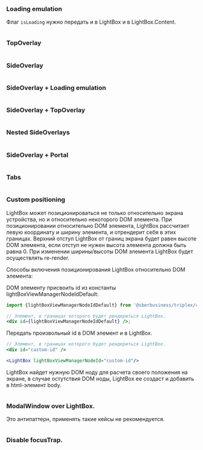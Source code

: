 ```jsx {"file": "./examples/LightBox_0_default.jsx"}
```

### Loading emulation

Флаг `isLoading` нужно передать и в LightBox и в LightBox.Content.

```jsx {"file": "./examples/LightBox_1_loading_emulation.jsx"}
```

### TopOverlay

```jsx {"file": "./examples/LightBox_2_TopOverlay.jsx"}
```

### SideOverlay

```jsx {"file": "./examples/LightBox_3_SideOverlay.jsx"}
```

### SideOverlay + Loading emulation

```jsx {"file": "./examples/LightBox_4_SideOverlay_loading_emulation.jsx"}
```

### SideOverlay + TopOverlay

```jsx {"file": "./examples/LightBox_5_SideOverlay_TopOverlay.jsx"}
```

### Nested SideOverlays

```jsx {"file": "./examples/LightBox_6_nested_SideOverlays.jsx"}
```

### SideOverlay + Portal

```jsx {"file": "./examples/LightBox_7_SideOverlay_Portal.jsx"}
```

### Tabs

```jsx {"file": "./examples/LightBox_8_tabs.jsx"}
```

### Custom positioning

LightBox может позиционироваться не только относительно экрана устройства, но и относительно некоторого DOM элемента.
При позиционировании относительно DOM элемента, LightBox рассчитает левую координату и ширину элемента, и отрендерит себя в этих границах. Верхний отступ LightBox от границ экрана будет равен высоте DOM элемента, если отступ не нужен высота элемента должна быть равна 0. При изменении ширины/высоты DOM элемента LightBox будет осуществлять re-render.

Способы включения позиционирования LightBox относительно DOM элемента:

DOM элементу присвоить id из константы lightBoxViewManagerNodeIdDefault:

```jsx static
import {lightBoxViewManagerNodeIdDefault} from '@sberbusiness/triplex/components/LightBox/LightBox';

// Элемент, в границах которого будет рендериться LightBox.
<div id={lightBoxViewManagerNodeIdDefault} />;
```

Передать произвольный id в DOM элемент и в LightBox.

```jsx static
// Элемент, в границах которого будет рендериться LightBox.
<div id="custom-id" />

<LightBox lightBoxViewManagerNodeId="custom-id"/>
```

LightBox найдет нужную DOM ноду для расчета своего положения на экране, в случае остутствия DOM ноды, LightBox ее создаст и добавить в html-элемент body.

```jsx {"file": "./examples/LightBox_9_custom_positioning.jsx"}
```

### ModalWindow over LightBox.

Это антипаттерн, применять такие кейсы не рекомендуется.

```jsx {"file": "./examples/LightBox_10_ModalWindow_over_LightBox.jsx"}
```

### Disable focusTrap.

```jsx {"file": "./examples/LightBox_11_disable_focusTrap.jsx"}
```
